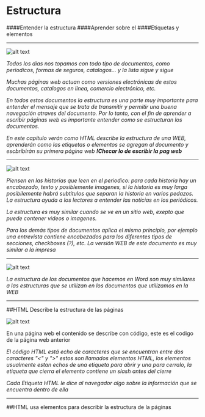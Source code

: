# Estructura 

####Entender la estructura
####Aprender sobre el
####Etiquetas y elementos

___


![alt text](http://i182.photobucket.com/albums/x102/psypersky/Webcycle/EstructuraBrowser_zps43e6c982.png "Logo Title Text 1")



*Todos los días nos topamos con todo tipo de documentos, como periodicos, formas de seguros, catalogos... y  la lista sigue y sigue*

*Muchas páginas web actuan como versiones electrónicas de estos documentos, catalogos en linea, comercio electrónico, etc.*

*En todos estos documentos la estructura es una parte muy importante para entender el mensaje que se trata de transmitir y permitir una buena navegación atraves del documento. Por lo tanto, con el fin de aprender a escribir páginas web es importante entender como se estructuran los documentos.*

*En este capítulo verán como HTML describe la estructura de una WEB, aprenderán como las etiquetas o elementos se agregan al documento y escbribirán su primera página web* **_!Checar lo de escribir la pag web_**


___


![alt text](http://i182.photobucket.com/albums/x102/psypersky/Webcycle/The-Guardian-008_zps4514b8f0.jpg "Logo Title Text 1")


*Piensen en las historias que leen en el periodico: para cada historia hay un encabezado, texto y posiblemente imagenes, si la historia es muy larga posibilemente habrá subtitulos que separan la historia en varios pedazos. La estructura ayuda a los lectores a entender las noticias en los periódicos.*

*La estructura es muy similar cuando se ve en un sitio web, exepto que puede contener videos o imagenes.*

*Para los demás tipos de documentos aplica el mismo principio, por ejemplo una entrevista contiene encabezados para los diferentes tipos de secciones, checkboxes (?), etc. La versión WEB de este documento es muy similar a la impresa*


___

![alt text](http://i182.photobucket.com/albums/x102/psypersky/Webcycle/EstructuraOffice_zpsc81e9061.png "Logo Title Text 1")

*La estructura de los documentos que hacemos en Word son muy similares a las estructuras que se utilizan en los documentos que utilizamos en la WEB*

___

##HTML Describe la estructura de las páginas


![alt text](http://i182.photobucket.com/albums/x102/psypersky/Webcycle/example_code_zps04506ac3.png "Logo Title Text 1")


En una página web el contenido se describe con código, este es el codigo de la página web anterior 

*El código HTML está echo de caracteres que se encuentran entre dos caracteres "<" y ">" estos son llamados elementos HTML, los elementos usualmente estan echos de una etiqueta para abrir y una para cerralo, la etiqueta que cierra el elemento contiene un slash antes del cierre*

*Cada Etiqueta HTML le dice al navegador algo sobre la información que se encuentra dentro de ella*

___

##HTML usa elementos para describir la estructura de la páginas





